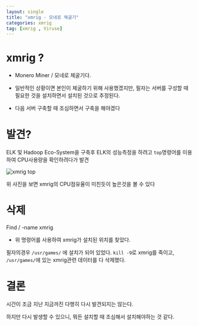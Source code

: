 ```yaml
---
layout: single
title: "xmrig - 모네로 체굴기"
categories: xmrig
tag: [xmrig , Viruse]
---
```


# xmrig ?

- Monero Miner / 모네로 체굴기다.
- 일반적인 상황이면 본인이 체굴하기 위해 사용했겠지만, 필자는 서버를 구성할 때 필요한 것을 설치하면서 설치된 것으로 추정된다.

- 다음 서버 구축할 때 조심하면서 구축을 해야겠다

# 발견?

ELK 및 Hadoop Eco-System을 구축후  ELK의 성능측정을 하려고 `top`명령어를 이용하여 CPU사용량을 확인하려다가 발견

![xmrig top](https://user-images.githubusercontent.com/53324492/191512974-8ddbe8a9-b4de-4c4c-9bfd-b7efb7632f47.png)

위 사진을 보면 xmrig의 CPU점유율이 미친듯이 높은것을 볼 수 있다


# 삭제

Find  / -name  xmrig
  - 위 명령어를 사용하여 xmrig가 설치된 위치를 찾았다.

필자의경우 `/usr/games/` 에 설치가 되어 있었다.
`kill -9`로 xmrig를 죽이고, `/usr/games/`에 있는 xmrig관련 데이터를 다 삭제했다.


# 결론

시간이 조금 지난 지금까진 다행히 다시 발견되지는 않는다.

하지만 다시 발생할 수 있으니, 뭐든 설치할 때 조심해서 설치해야하는 것 같다.